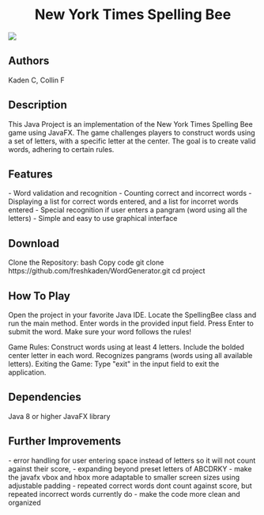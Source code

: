 <h1 align="center">New York Times Spelling Bee</h1>
<img src="https://github.com/freshkaden/WordGenerator/assets/66493708/d9026236-241d-466b-bb20-02766f09caef" />


<h2 align="left">Authors</h2>
Kaden C,
Collin F

<h2 align="left">Description</h2>
This Java Project is an implementation of the New York Times Spelling Bee game using JavaFX. The game challenges players to construct words using a set of letters, with a specific letter at the center. The goal is to create valid words, adhering to certain rules.

<h2 align="left">Features</h2>
- Word validation and recognition
- Counting correct and incorrect words
- Displaying a list for correct words entered, and a list for incorret words entered
- Special recognition if user enters a pangram (word using all the letters)
- Simple and easy to use graphical interface


<h2 align="left">Download</h2>
Clone the Repository:
bash
Copy code
git clone https://github.com/freshkaden/WordGenerator.git
cd project

<h2 align="left">How To Play</h2>

Open the project in your favorite Java IDE.
Locate the SpellingBee class and run the main method.
Enter words in the provided input field.
Press Enter to submit the word.
Make sure your word follows the rules!

Game Rules:
Construct words using at least 4 letters.
Include the bolded center letter in each word.
Recognizes pangrams (words using all available letters).
Exiting the Game:
Type "exit" in the input field to exit the application.

<h2 align="left">Dependencies</h2>
Java 8 or higher
JavaFX library

<h2 align="left">Further Improvements</h2>
- error handling for user entering space instead of letters so it will not count against their score,
- expanding beyond preset letters of ABCDRKY
- make the javafx vbox and hbox more adaptable to smaller screen sizes using adjustable padding
- repeated correct words dont count against score, but repeated incorrect words currently do
- make the code more clean and organized





